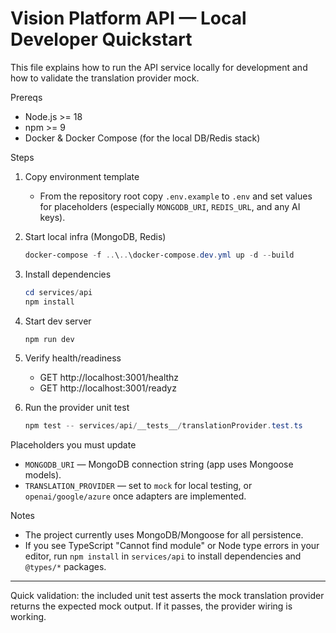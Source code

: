 # Vision Platform API — Local Developer Quickstart

This file explains how to run the API service locally for development and how to validate the translation provider mock.

Prereqs
- Node.js >= 18
- npm >= 9
- Docker & Docker Compose (for the local DB/Redis stack)

Steps

1. Copy environment template

   - From the repository root copy `.env.example` to `.env` and set values for placeholders (especially `MONGODB_URI`, `REDIS_URL`, and any AI keys).

2. Start local infra (MongoDB, Redis)

   ```powershell
   docker-compose -f ..\..\docker-compose.dev.yml up -d --build
   ```

3. Install dependencies

   ```powershell
   cd services/api
   npm install
   ```



5. Start dev server

   ```powershell
   npm run dev
   ```

6. Verify health/readiness

   - GET http://localhost:3001/healthz
   - GET http://localhost:3001/readyz

7. Run the provider unit test

   ```powershell
   npm test -- services/api/__tests__/translationProvider.test.ts
   ```


Placeholders you must update
- `MONGODB_URI` — MongoDB connection string (app uses Mongoose models).
- `TRANSLATION_PROVIDER` — set to `mock` for local testing, or `openai/google/azure` once adapters are implemented.


Notes
- The project currently uses MongoDB/Mongoose for all persistence.
- If you see TypeScript "Cannot find module" or Node type errors in your editor, run `npm install` in `services/api` to install dependencies and `@types/*` packages.

---
Quick validation: the included unit test asserts the mock translation provider returns the expected mock output. If it passes, the provider wiring is working.
